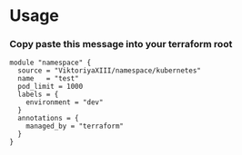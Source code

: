 # Usage

### Copy paste this message into your terraform root 
```
module "namespace" {
  source = "ViktoriyaXIII/namespace/kubernetes"
  name   = "test"
  pod_limit = 1000
  labels = {
    environment = "dev"
  }
  annotations = {
    managed_by = "terraform"
  }
}
```
